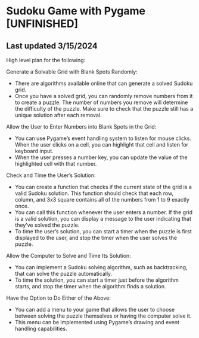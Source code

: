 # Sudoku Game with Pygame [UNFINISHED]

## Last updated 3/15/2024

High level plan for the following:

Generate a Solvable Grid with Blank Spots Randomly:
- There are algorithms available online that can generate a solved Sudoku grid.
- Once you have a solved grid, you can randomly remove numbers from it to create a puzzle. The number of numbers you remove will determine the difficulty of the puzzle. Make sure to check that the puzzle still has a unique solution after each removal.

Allow the User to Enter Numbers into Blank Spots in the Grid:
- You can use Pygame’s event handling system to listen for mouse clicks. When the user clicks on a cell, you can highlight that cell and listen for keyboard input.
- When the user presses a number key, you can update the value of the highlighted cell with that number.

Check and Time the User’s Solution:
- You can create a function that checks if the current state of the grid is a valid Sudoku solution. This function should check that each row, column, and 3x3 square contains all of the numbers from 1 to 9 exactly once.
- You can call this function whenever the user enters a number. If the grid is a valid solution, you can display a message to the user indicating that they’ve solved the puzzle.
- To time the user’s solution, you can start a timer when the puzzle is first displayed to the user, and stop the timer when the user solves the puzzle.

Allow the Computer to Solve and Time Its Solution:
- You can implement a Sudoku solving algorithm, such as backtracking, that can solve the puzzle automatically.
- To time the solution, you can start a timer just before the algorithm starts, and stop the timer when the algorithm finds a solution.

Have the Option to Do Either of the Above:
- You can add a menu to your game that allows the user to choose between solving the puzzle themselves or having the computer solve it.
- This menu can be implemented using Pygame’s drawing and event handling capabilities.
